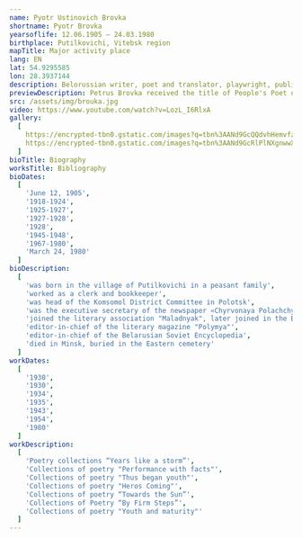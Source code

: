 ```yaml
---
name: Pyotr Ustinovich Brovka
shortname: Pyotr Brovka
yearsoflife: 12.06.1905 — 24.03.1980
birthplace: Putilkovichi, Vitebsk region
mapTitle: Major activity place
lang: EN
lat: 54.9295585
lon: 28.3937144
description: Belorussian writer, poet and translator, playwright, publicist
previewDescription: Petrus Brovka received the title of People's Poet of the BSSR in 1962. In addition to this honorary title, he collected many more awards - the Soviet government was not greedy for the poet for anything, for which he earned not the best fame among his colleagues, and some openly did not like him. And the reasons for this, in fact, were many.
src: /assets/img/brouka.jpg
video: https://www.youtube.com/watch?v=LozL_I6RlxA
gallery:
  [
    https://encrypted-tbn0.gstatic.com/images?q=tbn%3AANd9GcQQdvhHemvfz7oeqoGrVFwh09mxCfdlG5-Td_Os930rGmZericr,
    https://encrypted-tbn0.gstatic.com/images?q=tbn%3AANd9GcRlPlNXgnwwX5ltxjChSaIFzn82K_U_elN3BhNhsSOQVIkIPazZ,
  ]
bioTitle: Biography
worksTitle: Bibliography
bioDates: 
  [
    'June 12, 1905',
    '1918-1924',
    '1925-1927',
    '1927-1928',
    '1928',
    '1945-1948',
    '1967-1980',
    'March 24, 1980'
  ]
bioDescription: 
  [
    'was born in the village of Putilkovichi in a peasant family',
    'worked as a clerk and bookkeeper',
    'was head of the Komsomol District Committee in Polotsk',
    'was the executive secretary of the newspaper «Chyrvonaya Polachchyna»',
    'joined the literary association "Maladnyak", later joined in the Belarusian Association of Proletarian Writers',
    'editor-in-chief of the literary magazine "Polymya"',
    'editor-in-chief of the Belarusian Soviet Encyclopedia',
    'died in Minsk, buried in the Eastern cemetery'
  ]
workDates: 
  [
    '1930',
    '1930',
    '1934',
    '1935',
    '1943',
    '1954',
    '1980'
  ]
workDescription: 
  [
    'Poetry collections “Years like a storm”',
    'Collections of poetry "Performance with facts"',
    'Collections of poetry "Thus began youth"',
    'Collections of poetry "Heros Coming"',
    'Collections of poetry “Towards the Sun”',
    'Collections of Poetry “By Firm Steps”',
    'Collections of poetry "Youth and maturity"'
  ]   
--- 
```

